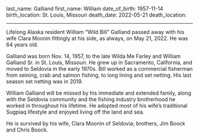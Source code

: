 last_name: Galliand
first_name: William
date_of_birth: 1957-11-14
birth_location: St. Louis, Missouri
death_date: 2022-05-21
death_location: 



---


Lifelong Alaska resident William “Wild Bill” Galliand passed away with his wife Clara Moonin fittingly at his side, as always, on May 21, 2022. He was 64 years old.

Galliand was born Nov. 14, 1957, to the late Wilda Me Farley and William Galliand Sr. in St. Louis, Missouri. He grew up in Sacramento, California, and moved to Seldovia in the early 1970s. Bill worked as a commercial fisherman from seining, crab and salmon fishing, to long lining and set netting. His last season set netting was in 2019.

William Galliand will be missed by his immediate and extended family, along with the Seldovia community and the fishing industry brotherhood he worked in throughout his lifetime. He adopted most of his wife’s traditional Sugpiaq lifestyle and enjoyed living off the land and sea.

He is survived by his wife, Clara Moonin of Seldovia; brothers, Jim Boock and Chris Boock.
